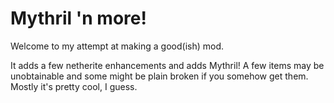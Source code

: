 # Mythril 'n more!

Welcome to my attempt at making a good(ish) mod.

It adds a few netherite enhancements and adds Mythril! A few items may be unobtainable 
and some might be plain broken if you somehow get them. Mostly it's pretty cool, I guess.
